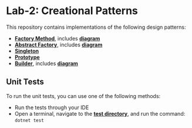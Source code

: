 # Lab-2: Creational Patterns

This repository contains implementations of the following design patterns:
* [**Factory Method**](./FactoryMethod), includes [**diagram**](./FactoryMethod/factory-method_diagram.png)
* [**Abstract Factory**](./AbstractFactory), includes [**diagram**](./AbstractFactory/abstract-factory_diagram.png)
* [**Singleton**](./Singleton)
* [**Prototype**](./Prototype)
* [**Builder**](./Builder), includes [**diagram**](./Builder/builder_diagram.png)

## Unit Tests

To run the unit tests, you can use one of the following methods:
* Run the tests through your IDE
* Open a terminal, navigate to the [**test directory**](./Patterns.Tests), and run the command: `dotnet test`
